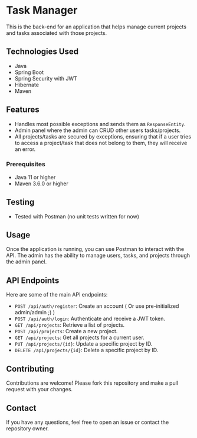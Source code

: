 # Task Manager

This is the back-end for an application that helps manage current projects and tasks associated with those projects.

## Technologies Used
- Java
- Spring Boot
- Spring Security with JWT
- Hibernate
- Maven

## Features
- Handles most possible exceptions and sends them as `ResponseEntity`.
- Admin panel where the admin can CRUD other users tasks/projects.
- All projects/tasks are secured by exceptions, ensuring that if a user tries to access a project/task that does not belong to them, they will receive an error.

### Prerequisites
- Java 11 or higher
- Maven 3.6.0 or higher

## Testing
- Tested with Postman (no unit tests written for now)

## Usage
Once the application is running, you can use Postman to interact with the API. The admin has the ability to manage users, tasks, and projects through the admin panel.

## API Endpoints
Here are some of the main API endpoints:

- `POST /api/auth/register`: Create an account ( Or use pre-initialized admin/admin ;) )
- `POST /api/auth/login`: Authenticate and receive a JWT token.
- `GET /api/projects`: Retrieve a list of projects.
- `POST /api/projects`: Create a new project.
- `GET /api/projects`: Get all projects for a current user.
- `PUT /api/projects/{id}`: Update a specific project by ID.
- `DELETE /api/projects/{id}`: Delete a specific project by ID.

## Contributing
Contributions are welcome! Please fork this repository and make a pull request with your changes.

## Contact
If you have any questions, feel free to open an issue or contact the repository owner.
